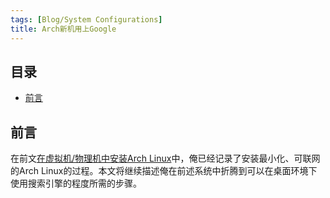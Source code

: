 ```yaml
---
tags: [Blog/System Configurations]
title: Arch新机用上Google
---
```


## 目录<!-- omit in toc -->

- [前言](#前言)

## 前言

在前文[在虚拟机/物理机中安装Arch Linux](install-arch-on-laptop-and-vm.md)中，俺已经记录了安装最小化、可联网的Arch Linux的过程。本文将继续描述俺在前述系统中折腾到可以在桌面环境下使用搜索引擎的程度所需的步骤。
